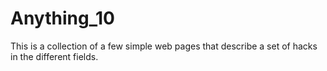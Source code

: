 # Anything_10
This is a collection of a few simple web pages that describe a set of hacks in the different fields.
